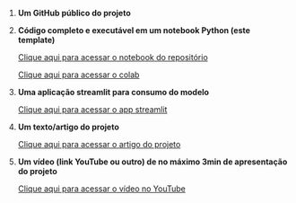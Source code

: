 1. **Um GitHub público do projeto**

2. **Código completo e executável em um notebook Python (este template)**

    [Clique aqui para acessar o notebook do repositório](https://classificacao-literaria-gmg.streamlit.app/)

    [Clique aqui para acessar o colab](https://colab.research.google.com/drive/1JyRrAOc6DOOEfPw5l9ubVPZmleVt5nqN?usp=sharing)

3. **Uma aplicação streamlit para consumo do modelo**

    [Clique aqui para acessar o app streamlit](https://classificacao-literaria-gmg.streamlit.app/)

4. **Um texto/artigo do projeto**

    [Clique aqui para acessar o artigo do projeto](https://classificacao-literaria-gmg.streamlit.app/)

5. **Um vídeo (link YouTube ou outro) de no máximo 3min de apresentação do projeto**

    [Clique aqui para acessar o vídeo no YouTube](https://classificacao-literaria-gmg.streamlit.app/)